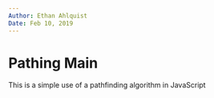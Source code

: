 ```yaml
---
Author: Ethan Ahlquist
Date: Feb 10, 2019
---  
```


# Pathing Main

This is a simple use of a pathfinding algorithm in JavaScript


